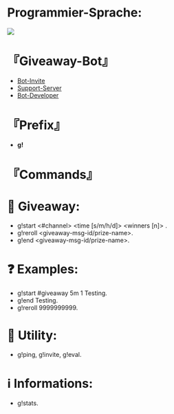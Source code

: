 # Programmier-Sprache:

![](https://img.shields.io/badge/Discord%20Bot-discord.js-9cf)

# **『Giveaway-Bot』**
- [Bot-Invite](https://discord.com/api/oauth2/authorize?client_id=935516871040573460&permissions=412585684080&scope=bot)
- [Support-Server](https://discord.gg/WVKaXGpcJz)
- [Bot-Developer](https://discord.com/channels/@me/935531767404847174)

# **『Prefix』**
- **g!**

# **『Commands』**
# 💝 Giveaway:
- g!start <#channel> <time [s/m/h/d]> <winners [n]> <prize>.
- g!reroll <giveaway-msg-id/prize-name>.
- g!end <giveaway-msg-id/prize-name>.
# ❓ Examples:
- g!start #giveaway 5m 1 Testing.
- g!end Testing.
- g!reroll 9999999999.
# 🦾 Utility:
- g!ping, g!invite, g!eval.
# ℹ Informations:
- g!stats.
